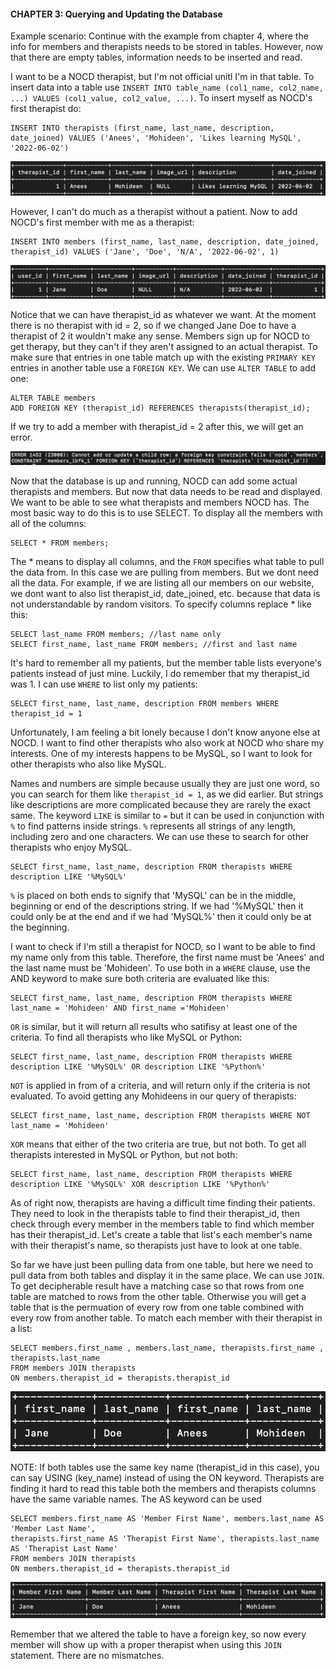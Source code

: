 #### CHAPTER 3: Querying and Updating the Database
Example scenario: Continue with the example from chapter 4, where the info for members and therapists needs to be stored in tables. However, now that there are empty tables, information needs to be inserted and read.

I want to be a NOCD therapist, but I'm not official unitl I'm in that table. To insert data into a table use `INSERT INTO table_name (col1_name, col2_name, ...) VALUES (col1_value, col2_value, ...)`. To insert myself as NOCD's first therapist do:

    INSERT INTO therapists (first_name, last_name, description, date_joined) VALUES ('Anees', 'Mohideen', 'Likes learning MySQL', '2022-06-02')

![therapists image](https://github.com/amohidee/mysql-notes/blob/main/therapists1.png)

However, I can't do much as a therapist without a patient. Now to add NOCD's first member with me as a therapist:
    
    INSERT INTO members (first_name, last_name, description, date_joined, therapist_id) VALUES ('Jane', 'Doe', 'N/A', '2022-06-02', 1)

![members image](https://github.com/amohidee/mysql-notes/blob/main/members1.png)

Notice that we can have therapist_id as whatever we want. At the moment there is no therapist with id = 2, so if we changed Jane Doe to have a therapist of 2 it wouldn't make any sense. Members sign up for NOCD to get therapy, but they can't if they aren't assigned to an actual therapist. To make sure that entries in one table match up with the existing `PRIMARY KEY` entries in another table use a `FOREIGN KEY`. We can use `ALTER TABLE` to add one:

    ALTER TABLE members
    ADD FOREIGN KEY (therapist_id) REFERENCES therapists(therapist_id);

If we try to add a member with therapist_id = 2 after this, we will get an error.

![foregin key error image](https://github.com/amohidee/mysql-notes/blob/main/foreignkeyerror.png)

Now that the database is up and running, NOCD can add some actual therapists and members. But now that data needs to be read and displayed. We want to be able to see what therapists and members NOCD has. The most basic way to do this is to use SELECT. To display all the members with all of the columns:

    SELECT * FROM members;

The * means to display all columns, and the `FROM` specifies what table to pull the data from. In this case we are pulling from members. But we dont need all the data. For example, if we are listing all our members on our website, we dont want to also list therapist_id, date_joined, etc. because that data is not understandable by random visitors. To specify columns replace * like this:

    SELECT last_name FROM members; //last name only
    SELECT first_name, last_name FROM members; //first and last name

It's hard to remember all my patients, but the member table lists everyone's patients instead of just mine. Luckily, I do remember that my therapist_id was 1. I can use `WHERE` to list only my patients:

    SELECT first_name, last_name, description FROM members WHERE therapist_id = 1

Unfortunately, I am feeling a bit lonely because I don't know anyone else at NOCD. I want to find other therapists who also work at NOCD who share my interests. One of my interests happens to be MySQL, so I want to look for other therapists who also like MySQL. 

Names and numbers are simple because usually they are just one word, so you can search for them like `therapist_id = 1`, as we did earlier. But strings like descriptions are more complicated because they are rarely the exact same. The keyword `LIKE` is similar to `=` but it can be used in conjunction with `%` to find patterns inside strings. `%` represents all strings of any length, including zero and one characters. We can use these to search for other therapists who enjoy MySQL.

    SELECT first_name, last_name, description FROM therapists WHERE description LIKE '%MySQL%'

`%` is placed on both ends to signify that 'MySQL' can be in the middle, beginning or end of the descriptions string. If we had '%MySQL' then it could only be at the end and if we had 'MySQL%' then it could only be at the beginning.

I want to check if I'm still a therapist for NOCD, so I want to be able to find my name only from this table. Therefore, the first name must be 'Anees' and the last name must be 'Mohideen'. To use both in a `WHERE` clause, use the AND keyword to make sure both criteria are evaluated like this:

    SELECT first_name, last_name, description FROM therapists WHERE last_name = 'Mohideen' AND first_name ='Mohideen'

`OR` is similar, but it will return all results who satifisy at least one of the criteria. To find all therapists who like MySQL or Python:

    SELECT first_name, last_name, description FROM therapists WHERE description LIKE '%MySQL%' OR description LIKE '%Python%'

`NOT` is applied in from of a criteria, and will return only if the criteria is not evaluated. To avoid getting any Mohideens in our query of therapists:

    SELECT first_name, last_name, description FROM therapists WHERE NOT last_name = 'Mohideen'

`XOR` means that either of the two criteria are true, but not both. To get all therapists interested in MySQL or Python, but not both:

    SELECT first_name, last_name, description FROM therapists WHERE description LIKE '%MySQL%' XOR description LIKE '%Python%'

As of right now, therapists are having a difficult time finding their patients. They need to look in the therapists table to find their therapist_id, then check through every member in the members table to find which member has their therapist_id. Let's create a table that list's each member's name with their therapist's name, so therapists just have to look at one table.

So far we have just been pulling data from one table, but here we need to pull data from both tables and display it in the same place. We can use `JOIN`. To get decipherable result have a matching case so that rows from one table are matched to rows from the other table. Otherwise you will get a table that is the permuation of every row from one table combined with every row from another table. To match each member with their therapist in a list:

    SELECT members.first_name , members.last_name, therapists.first_name , therapists.last_name
    FROM members JOIN therapists 
    ON members.therapist_id = therapists.therapist_id 

![join unlabeled](https://github.com/amohidee/mysql-notes/blob/main/joinUnlabeled.png)

NOTE: If both tables use the same key name (therapist_id in this case), you can say USING (key_name) instead of using the ON keyword.
Therapists are finding it hard to read this table both the members and therapists columns have the same variable names. The AS keyword can be used  

    SELECT members.first_name AS 'Member First Name', members.last_name AS 'Member Last Name',
    therapists.first_name AS 'Therapist First Name', therapists.last_name AS 'Therapist Last Name'
    FROM members JOIN therapists 
    ON members.therapist_id = therapists.therapist_id

![join labeled](https://github.com/amohidee/mysql-notes/blob/main/joinLabeled.png)

Remember that we altered the table to have a foreign key, so now every member will show up with a proper therapist when using this `JOIN` statement. There are no mismatches.